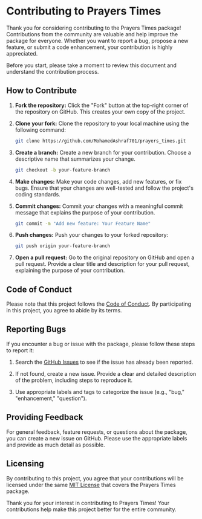 # Contributing to Prayers Times

Thank you for considering contributing to the Prayers Times package! Contributions from the community are valuable and help improve the package for everyone. Whether you want to report a bug, propose a new feature, or submit a code enhancement, your contribution is highly appreciated.

Before you start, please take a moment to review this document and understand the contribution process.

## How to Contribute

1. **Fork the repository:** Click the "Fork" button at the top-right corner of the repository on GitHub. This creates your own copy of the project.

2. **Clone your fork:** Clone the repository to your local machine using the following command:

   ```bash
   git clone https://github.com/MohamedAshraf701/prayers_times.git
   ```

3. **Create a branch:** Create a new branch for your contribution. Choose a descriptive name that summarizes your change.

   ```bash
   git checkout -b your-feature-branch
   ```

4. **Make changes:** Make your code changes, add new features, or fix bugs. Ensure that your changes are well-tested and follow the project's coding standards.

5. **Commit changes:** Commit your changes with a meaningful commit message that explains the purpose of your contribution.

   ```bash
   git commit -m "Add new feature: Your Feature Name"
   ```

6. **Push changes:** Push your changes to your forked repository:

   ```bash
   git push origin your-feature-branch
   ```

7. **Open a pull request:** Go to the original repository on GitHub and open a pull request. Provide a clear title and description for your pull request, explaining the purpose of your contribution.

## Code of Conduct

Please note that this project follows the [Code of Conduct](CODE_OF_CONDUCT.md). By participating in this project, you agree to abide by its terms.

## Reporting Bugs

If you encounter a bug or issue with the package, please follow these steps to report it:

1. Search the [GitHub Issues](https://github.com/MohamedAshraf701/prayers_times/issues) to see if the issue has already been reported.

2. If not found, create a new issue. Provide a clear and detailed description of the problem, including steps to reproduce it.

3. Use appropriate labels and tags to categorize the issue (e.g., "bug," "enhancement," "question").

## Providing Feedback

For general feedback, feature requests, or questions about the package, you can create a new issue on GitHub. Please use the appropriate labels and provide as much detail as possible.

## Licensing

By contributing to this project, you agree that your contributions will be licensed under the same [MIT License](LICENSE) that covers the Prayers Times package.

Thank you for your interest in contributing to Prayers Times! Your contributions help make this project better for the entire community.
